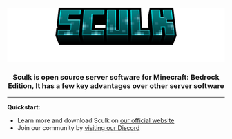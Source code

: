 ![Sculk](../Tsculk.png)

<div align="center">
  <h3 align="center">Sculk is open source server software for Minecraft: Bedrock Edition, It has a few key advantages over other server software</h3>
</div>

---

**Quickstart:**

- Learn more and download Sculk on [our official website](https://sculkmp.org)
- Join our community by [visiting our Discord](#)

